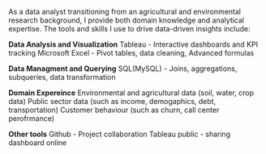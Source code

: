 As a data analyst transitioning from an agricultural and environmental research background, I provide both domain knowledge and analytical expertise. The tools and skills I use to drive data-driven insights include:

**Data Analysis and Visualization**
Tableau - Interactive dashboards and KPI tracking
Microsoft Excel - Pivot tables, data cleaning, Advanced formulas

**Data Managment and Querying**
SQL(MySQL) - Joins, aggregations, subqueries, data transformation

**Domain Expereince**
Environmental and agricultural data (soil, water, crop data)
Public sector data (such as income, demogaphics, debt, transportation)
Customer behaviour (such as churn, call center perofrmance)

**Other tools**
Github - Project collaboration
Tableau public - sharing dashboard online
